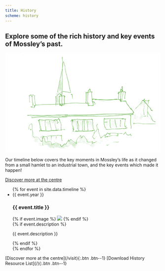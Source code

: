 ```yaml
---
title: History
scheme: history
---
```


<section class="section">
  <div class="layout layout--intro layout--image-overflow">
    <h1 class="layout__title">Explore some of the rich history and key events of Mossley’s past.</h1>
    <div class="layout__image">
      <img src="/images/history/MH_Ourhistory_1_@2x.png" alt="Illustration of some Mossley rooftops">
    </div>
    <div class="layout__text-top">
      <p>Our timeline below covers the key moments in Mossley’s life as it changed from a small hamlet to an industrial town, and the key events which made it happen!</p>
      <p><a class="btn btn--1" href="/visit">Discover more at the centre</a></p>
    </div>
  </div>
</section>


<ul class="reset timeline">
{% for event in site.data.timeline %}
  <li class="event {% unless event.description %}event--no-description{% endunless %}">
    <div class="section">
      <div class="event__year">{{ event.year }}</div>
      <h3 class="event__title">{{ event.title }}</h3>
      <div class="event__image">
        {% if event.image %}
          <img src="/images/timeline/{{ event.image }}">
        {% endif %}
      </div>
      {% if event.description %}
        <p class="event__description">{{ event.description }}</p>
      {% endif %}
    </div>
  </li>
{% endfor %}
</ul>


<section class="section section--centred" markdown="1">
[Discover more at the centre](/visit){:.btn .btn--1} [Download History Resource List](/){:.btn .btn--1}

</section>
